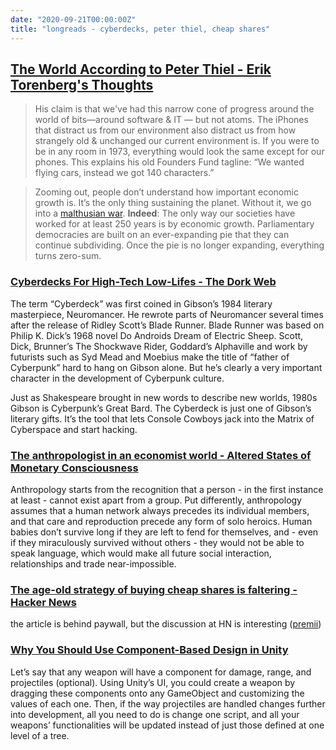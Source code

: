 ```yaml
---
date: "2020-09-21T00:00:00Z"
title: "longreads - cyberdecks, peter thiel, cheap shares"
---
```


## [The World According to Peter Thiel - Erik Torenberg's Thoughts](https://eriktorenberg.substack.com/p/the-world-according-to-peter-thiel)

> His claim is that we've had this narrow cone of progress around the world of bits—around software & IT — but not atoms. The iPhones that distract us from our environment also distract us from how strangely old & unchanged our current environment is. If you were to be in any room in 1973, everything would look the same except for our phones. This explains his old Founders Fund tagline: “We wanted flying cars, instead we got 140 characters.”

> Zooming out, people don’t understand how important economic growth is. It’s the only thing sustaining the planet. Without it, we go into a [malthusian war](https://en.wikipedia.org/wiki/Malthusian_catastrophe). **Indeed**: The only way our societies have worked for at least 250 years is by economic growth. Parliamentary democracies are built on an ever-expanding pie that they can continue subdividing. Once the pie is no longer expanding, everything turns zero-sum.

### [Cyberdecks For High-Tech Low-Lifes - The Dork Web](https://thedorkweb.substack.com/p/tales-from-the-dork-web-9)

The term “Cyberdeck” was first coined in Gibson’s 1984 literary masterpiece, Neuromancer. He rewrote parts of Neuromancer several times after the release of Ridley Scott’s Blade Runner. Blade Runner was based on Philip K. Dick’s 1968 novel Do Androids Dream of Electric Sheep. Scott, Dick, Brunner’s The Shockwave Rider, Goddard’s Alphaville and work by futurists such as Syd Mead and Moebius make the title of “father of Cyberpunk” hard to hang on Gibson alone. But he’s clearly a very important character in the development of Cyberpunk culture.

Just as Shakespeare brought in new words to describe new worlds, 1980s Gibson is Cyberpunk’s Great Bard. The Cyberdeck is just one of Gibson’s literary gifts. It’s the tool that lets Console Cowboys jack into the Matrix of Cyberspace and start hacking.

<!--more-->

### [The anthropologist in an economist world - Altered States of Monetary Consciousness](https://brettscott.substack.com/p/the-anthropologist-in-an-economist)

Anthropology starts from the recognition that a person - in the first instance at least - cannot exist apart from a group. Put differently, anthropology assumes that a human network always precedes its individual members, and that care and reproduction precede any form of solo heroics. Human babies don’t survive long if they are left to fend for themselves, and - even if they miraculously survived without others - they would not be able to speak language, which would make all future social interaction, relationships and trade near-impossible.

### [The age-old strategy of buying cheap shares is faltering - Hacker News](https://news.ycombinator.com/item?id=24524721) 

the article is behind paywall, but the discussion at HN is interesting ([premii](https://hn.premii.com/#/comments/24524721))

### [Why You Should Use Component-Based Design in Unity](https://spin.atomicobject.com/2020/09/05/unity-component-based-design/)

Let’s say that any weapon will have a component for damage, range, and projectiles (optional). Using Unity’s UI, you could create a weapon by dragging these components onto any GameObject and customizing the values of each one. Then, if the way projectiles are handled changes further into development, all you need to do is change one script, and all your weapons’ functionalities will be updated instead of just those defined at one level of a tree.

